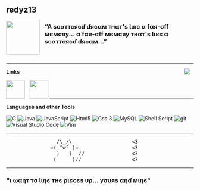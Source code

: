 ## redyz13
<img align="left" src="https://s4.gifyu.com/images/Cat-Heart.gif" width="90" height="90" style="padding-right: 10px;">

### “A ѕcαттєяєɗ ɗяєαм тнαт'ѕ Ɩιкє α fαя-σff мємσяу... α fαя-σff мємσяу тнαт'ѕ Ɩιкє α ѕcαттєяєɗ ɗяєαм...” 

<br>

___

<img align="right" src="https://s4.gifyu.com/images/Killua6.gif" style="padding-right: 10px;" />

**Links**

<a href="https://discordapp.com/users/202172195156393985">
  <img align="left" width="50px" src="https://i.imgur.com/ANrBXqL.png" style="padding-right: 10px;" />
</a>



<a href="https://steamcommunity.com/id/redyz13/">
  <img align="left" width="50px" src="https://i.imgur.com/OYV8IpL.png"/>
</a>

<br>
<br>

___

**Languages and other Tools**  
<div>
  <img alt="C" src="https://img.shields.io/badge/c-%2300599C.svg?style=for-the-badge&logo=c&logoColor=white&style=flat-square" />
  <img alt="Java" src="https://img.shields.io/badge/java-%23ED8B00.svg?style=for-the-badge&logo=java&logoColor=white&style=flat-square" />
  <img alt =JavaScript src="https://img.shields.io/badge/javascript-%23323330.svg?style=for-the-badge&logo=javascript&logoColor=%23F7DF1E&style=flat-square" />
  <img alt="Html5" src="https://img.shields.io/badge/html5-%23E34F26.svg?style=for-the-badge&logo=html5&logoColor=white&style=flat-square" />
  <img alt="Css 3" src="https://img.shields.io/badge/css3-%231572B6.svg?style=for-the-badge&logo=css3&logoColor=white&style=flat-square" />
  <img alt="MySQL" src="https://img.shields.io/badge/mysql-%2300f.svg?style=for-the-badge&logo=mysql&logoColor=white&style=flat-square" />
  <img alt = "Shell Script" src="https://img.shields.io/badge/shell_script-%23121011.svg?style=for-the-badge&logo=gnu-bash&logoColor=white)&style=flat-square" />
  <img alt="git" src="https://img.shields.io/badge/git-%23F05033.svg?style=for-the-badge&logo=git&logoColor=white&style=flat-square" /> &nbsp;
  <img alt = "Visual Studio Code" src="https://img.shields.io/badge/Visual%20Studio%20Code-0078d7.svg?style=for-the-badge&logo=visual-studio-code&logoColor=white&style=flat-square" />
  <img alt = "Vim" src="https://img.shields.io/badge/VIM-%2311AB00.svg?style=for-the-badge&logo=vim&logoColor=white&style=flat-square" />
</div>

___

<pre>
                /\_/\                   <3
              =( °w° )=                 <3
                )   (  //               <3
               (__ __)//                <3
</pre>

___

### "ι ωαηт тσ Ɩιηє тнє ριєcєѕ υρ... уσυяѕ αηɗ мιηє"
